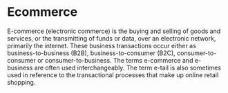 # Ecommerce
E-commerce (electronic commerce) is the buying and selling of goods and services, or the transmitting of funds or data, over an electronic network, primarily the internet. These business transactions occur either as business-to-business (B2B), business-to-consumer (B2C), consumer-to-consumer or consumer-to-business. The terms e-commerce and e-business are often used interchangeably. The term e-tail is also sometimes used in reference to the transactional processes that make up online retail shopping.
